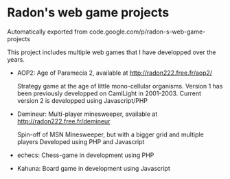 # Radon's web game projects
Automatically exported from code.google.com/p/radon-s-web-game-projects

This project includes multiple web games that I have developped over the years.

* AOP2: Age of Paramecia 2, available at http://radon222.free.fr/aop2/

  Strategy game at the age of little mono-cellular organisms.
  Version 1 has been previously developped on CamlLight in 2001-2003.
  Current version 2 is developped using Javascript/PHP

* Demineur: Multi-player minesweeper, available at http://radon222.free.fr/demineur

  Spin-off of MSN Minesweeper, but with a bigger grid and multiple players
  Developed using PHP and Javascript

* echecs: Chess-game in development using PHP

* Kahuna: Board game in development using Javascript
